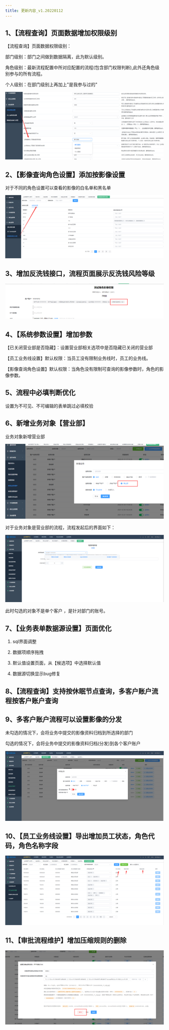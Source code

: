 ```yaml
---
title: 更新内容_v1.20220112
---
```


## 1、【流程查询】页面数据增加权限级别

【流程查询】页面数据权限级别：

部门级别：部门之间做到数据隔离，此为默认级别。

角色级别：最新流程配置中所对应配置的流程(包含部门权限判断),此外还角色级别参与的所有流程。

个人级别：在部门级别上再加上"是我参与过的"

![descript](./oa-up-media-20220112/media/image1.png)

## 2、【影像查询角色设置】添加按影像设置

对于不同的角色设置可以查看的影像的白名单和黑名单

![descript](./oa-up-media-20220112/media/image2.png)

## 3、增加反洗钱接口，流程页面展示反洗钱风险等级

![descript](./oa-up-media-20220112/media/image3.png)

## 4、【系统参数设置】增加参数

【已关闭营业部是否隐藏】：设置营业部相关选项中是否隐藏已关闭的营业部

【员工业务线设置】默认权限：当员工没有限制业务线时，员工的业务线。

【影像查询角色设置】默认权限：当角色没有限制可查询的影像参数时，角色的影像参数。

## 5、流程中必填判断优化

设置为不可见、不可编辑的表单跳过必填校验

## 6、新增业务对象【营业部】

业务对象新增营业部

![descript](./oa-up-media-20220112/media/image4.png)

对于业务对象是营业部的流程，流程发起后的界面如下：

![descript](./oa-up-media-20220112/media/image5.png)

此时勾选的对象不是单个客户 ，是针对部门的账号。

## 7、【业务表单数据源设置】页面优化

1.  sql界面调整

2.  数据项顺序拖拽

3.  默认值设置页面，从【候选项】中选择默认值

4.  数据源切换显示bug修复

## 8、【流程查询】支持按休眠节点查询，多客户账户流程按客户账户查询

## 9、多客户账户流程可以设置影像的分发

未勾选的情况下，会将业务中提交的影像资料归档到所选择的部门

勾选的情况下，会将业务中提交的影像资料归档(分发)到各个客户账户

![descript](./oa-up-media-20220112/media/image6.png)

## 10、【员工业务线设置】导出增加员工状态，角色代码，角色名称字段

![descript](./oa-up-media-20220112/media/image7.png)

## 11、【审批流程维护】增加压缩规则的删除

![descript](./oa-up-media-20220112/media/image8.png)
